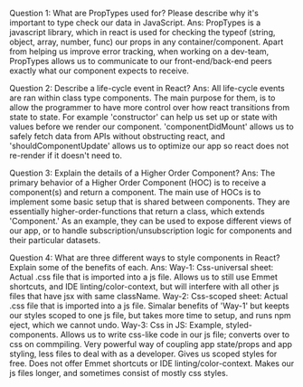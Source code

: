 Question 1: What are PropTypes used for? Please describe why it's important to type check our data in JavaScript.
    Ans: PropTypes is a javascript library, which in react is used for checking the typeof (string, object, array, number, func) 
    our props in any container/component. Apart from helping us improve error tracking, when working on a dev-team, PropTypes 
    allows us to communicate to our front-end/back-end peers exactly what our component expects to receive.

Question 2: Describe a life-cycle event in React?
    Ans: All life-cycle events are ran within class type components. The main purpose for them, is to allow
    the programmer to have more control over how react transitions from state to state. For example 'constructor' can
    help us set up or state with values before we render our component. 'componentDidMount' allows us to safely fetch
    data from APIs without obstructing react, and 'shouldComponentUpdate' allows us to optimize our app so react does not
    re-render if it doesn't need to.

Question 3: Explain the details of a Higher Order Component?
    Ans: The primary behavior of a Higher Order Component (HOC) is to receive a component(s) and return
        a component. The main use of HOCs is to implement some basic setup that is shared between components.
        They are essentially higher-order-functions that return a class, which extends 'Component.'
        As an example, they can be used to expose different views of our app, or to handle subscription/unsubscription 
        logic for components and their particular datasets.

Question 4: What are three different ways to style components in React? Explain some of the benefits of each.
    Ans: 
        Way-1: 
        Css-universal sheet: Actual .css file that is imported into a js file. Allows us to still use
                        Emmet shortcuts, and IDE linting/color-context, but will interfere with all other
                        js files that have jsx with same className.
        Way-2:
        Css-scoped sheet: Actual .css file that is imported into a js file. Simalar benefits of 'Way-1'
                        but keepts our styles scoped to one js file, but takes more time to setup, and runs
                        npm eject, which we cannot undo.
        Way-3:
        Css in JS: Example, styled-components. Allows us to write css-like code in our js file; converts over to css on commpiling.
                        Very powerful way of coupling app state/props and app styling, less files to deal with as a developer. Gives
                        us scoped styles for free. Does not offer Emmet shortcuts or IDE linting/color-context. Makes our js files longer, 
                        and sometimes consist of mostly css styles.

        